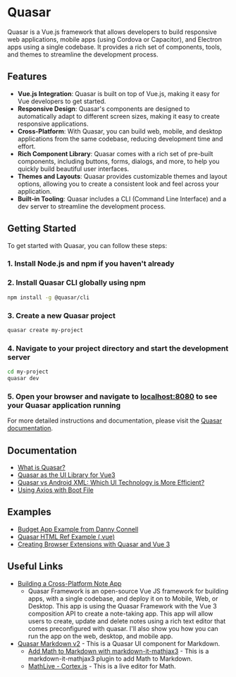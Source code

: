 # Quasar

Quasar is a Vue.js framework that allows developers to build responsive web applications, mobile apps (using Cordova or Capacitor), and Electron apps using a single codebase. It provides a rich set of components, tools, and themes to streamline the development process.

## Features

- **Vue.js Integration**: Quasar is built on top of Vue.js, making it easy for Vue developers to get started.
- **Responsive Design**: Quasar's components are designed to automatically adapt to different screen sizes, making it easy to create responsive applications.
- **Cross-Platform**: With Quasar, you can build web, mobile, and desktop applications from the same codebase, reducing development time and effort.
- **Rich Component Library**: Quasar comes with a rich set of pre-built components, including buttons, forms, dialogs, and more, to help you quickly build beautiful user interfaces.
- **Themes and Layouts**: Quasar provides customizable themes and layout options, allowing you to create a consistent look and feel across your application.
- **Built-in Tooling**: Quasar includes a CLI (Command Line Interface) and a dev server to streamline the development process.

## Getting Started

To get started with Quasar, you can follow these steps:

### 1. Install Node.js and npm if you haven't already

### 2. Install Quasar CLI globally using npm

```bash
npm install -g @quasar/cli
```

### 3. Create a new Quasar project

```bash
quasar create my-project
```

### 4. Navigate to your project directory and start the development server

```bash
cd my-project
quasar dev
```

### 5. Open your browser and navigate to [localhost:8080](http://localhost:8080) to see your Quasar application running

For more detailed instructions and documentation, please visit the [Quasar documentation](https://quasar.dev).

## Documentation

- [What is Quasar?](./what.is.quasar.md)
- [Quasar as the UI Library for Vue3](./quasar.as.ui.library.for.vue3.md)
- [Quasar vs Android XML: Which UI Technology is More Efficient?](./quasar.vs.android.xml.md)
- [Using Axios with Boot File](./use.axios.with.boot.md)

## Examples

- [Budget App Example from Danny Connell](./examples/budget.example.md)
- [Quasar HTML Ref Example (.vue)](./examples/quasar.html.ref.example.vue)
- [Creating Browser Extensions with Quasar and Vue 3](./examples/browser.extension.example.md)

## Useful Links

- [Building a Cross-Platform Note App](https://www.youtube.com/watch?v=qPkSwo8QyoA)
  - Quasar Framework is an open-source Vue JS framework for building apps, with a single codebase, and deploy it on to Mobile, Web, or Desktop. This app is using the Quasar Framework with the Vue 3 composition API to create a note-taking app. This app will allow users to create, update and delete notes using a rich text editor that comes preconfigured with quasar. I'll also show you how you can run the app on the web, desktop, and mobile app.
- [Quasar Markdown v2](https://www.npmjs.com/package/quasar-ui-qmarkdown-v2) - This is a Quasar UI component for Markdown.
  - [Add Math to Markdown with markdown-it-mathjax3](https://github.com/tani/markdown-it-mathjax3) - This is a markdown-it-mathjax3 plugin to add Math to Markdown.
  - [MathLive - Cortex.js](https://cortexjs.io/mathlive/) - This is a live editor for Math.

